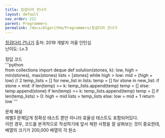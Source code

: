 ```yaml
---
title: 징검다리 건너기
layout: default
nav_order: 211
parent: Programmers
permalink: /docs/Algorithm/Programmers/징검다리 건너기
---
```


[징검다리 건너기]
출처: 2019 개발자 겨울 인턴십   
난이도: Lv.3   
   
정답 코드   
'''python   
from collections import deque
def solution(stones, k):
    low, high = min(stones), max(stones)
    lists = [stones]
    while high > low:
        mid = (high + low) // 2
        temp_lists = []
        for new_list in lists:
            temp = []
            for stone in new_list:
                if stone > mid:
                    if len(temp) >= k:
                        temp_lists.append(temp)
                    temp = []
                else:
                    temp.append(stone)
            if len(temp) >= k:
                temp_lists.append(temp)
            temp = []
        if len(temp_lists) > 0:
            high = mid
            lists = temp_lists
        else:
            low = mid + 1
    return low
'''   
   
문제 해설   
레벨3 문제답게 정확성 테스트 뿐만 아니라 효율성 테스트도 포함되어있다.   
이런 경우, 코드를 본격적으로 작성하기에 앞서 제한 사항을 잘 살펴보는 것이 중요한데, 배열의 크기가 200,000 배열의 각 원소

[징검다리 건너기]: https://school.programmers.co.kr/learn/courses/30/lessons/64062/solution_groups?language=python3